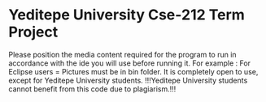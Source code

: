 # Yeditepe University Cse-212 Term Project
Please position the media content required for the program to run in accordance with the ide you will use before running it. 
For example :
For Eclipse users = Pictures must be in bin folder.
It is completely open to use, except for Yeditepe University students. 
!!!Yeditepe University students cannot benefit from this code due to plagiarism.!!!

